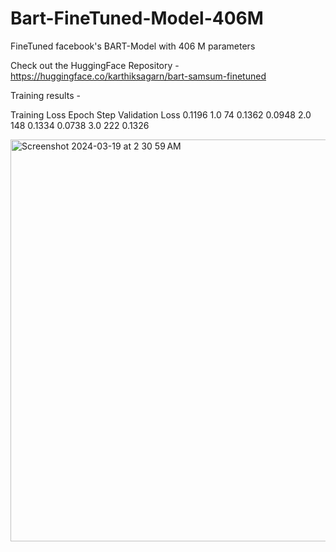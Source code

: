 # Bart-FineTuned-Model-406M
FineTuned facebook's BART-Model with 406 M parameters

Check out the HuggingFace Repository -
https://huggingface.co/karthiksagarn/bart-samsum-finetuned

Training results -

Training Loss	Epoch	Step	Validation Loss
0.1196	      1.0	  74	   0.1362
0.0948	      2.0	  148	   0.1334
0.0738	      3.0  	222    0.1326

<img width="643" alt="Screenshot 2024-03-19 at 2 30 59 AM" src="https://github.com/karthiksagarN/Bart-FineTuned-Model-406M/assets/111840048/6fb6eb20-b8b2-409d-8ec0-e71f923c0300">
